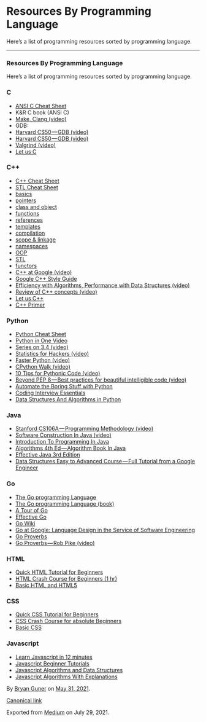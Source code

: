 Resources By Programming Language
=================================

Here’s a list of programming resources sorted by programming language.

------------------------------------------------------------------------

### Resources By Programming Language

Here’s a list of programming resources sorted by programming language.

### C

-   <span id="cd68"><a href="https://github.com/jwasham/coding-interview-university/blob/master/extras/cheat%20sheets/C%20Reference%20Card%20%28ANSI%29%202.2.pdf" class="markup--anchor markup--li-anchor">ANSI C Cheat Sheet</a></span>
-   <span id="86cd">K&R C book (ANSI C)</span>
-   <span id="322f"><a href="https://www.youtube.com/watch?v=U3zCxnj2w8M" class="markup--anchor markup--li-anchor">Make, Clang (video)</a></span>
-   <span id="a17b">GDB:</span>
-   <span id="8915"><a href="https://www.youtube.com/watch?v=USPvePv1uzE" class="markup--anchor markup--li-anchor">Harvard CS50 — GDB (video)</a></span>
-   <span id="1a2c"><a href="https://www.youtube.com/watch?v=y5JmQItfFck" class="markup--anchor markup--li-anchor">Harvard CS50 — GDB (video)</a></span>
-   <span id="f35c"><a href="https://www.youtube.com/watch?v=fvTsFjDuag8" class="markup--anchor markup--li-anchor">Valgrind (video)</a></span>
-   <span id="a02f"><a href="https://books.google.co.in/books/about/Let_Us_C.html?id=7HrjAAAACAAJ" class="markup--anchor markup--li-anchor">Let us C</a></span>

### C++

-   <span id="dbe7"><a href="https://github.com/jwasham/coding-interview-university/blob/master/extras/cheat%20sheets/Cpp_reference.pdf" class="markup--anchor markup--li-anchor">C++ Cheat Sheet</a></span>
-   <span id="7799"><a href="https://github.com/jwasham/coding-interview-university/blob/master/extras/cheat%20sheets/STL%20Quick%20Reference%201.29.pdf" class="markup--anchor markup--li-anchor">STL Cheat Sheet</a></span>
-   <span id="c191"><a href="https://www.tutorialspoint.com/cplusplus/cpp_basic_syntax.htm" class="markup--anchor markup--li-anchor">basics</a></span>
-   <span id="2aa2"><a href="https://www.cprogramming.com/tutorial/lesson6.html" class="markup--anchor markup--li-anchor">pointers</a></span>
-   <span id="ac28"><a href="https://www.cprogramming.com/tutorial/lesson12.html" class="markup--anchor markup--li-anchor">class and object</a></span>
-   <span id="ced6"><a href="https://www.cprogramming.com/tutorial/lesson4.html" class="markup--anchor markup--li-anchor">functions</a></span>
-   <span id="83e6"><a href="https://www.geeksforgeeks.org/references-in-c/" class="markup--anchor markup--li-anchor">references</a></span>
-   <span id="c787"><a href="https://www.cprogramming.com/tutorial/templates.html" class="markup--anchor markup--li-anchor">templates</a></span>
-   <span id="4eba"><a href="https://www.youtube.com/watch?v=ZTu0kf-7h08" class="markup--anchor markup--li-anchor">compilation</a></span>
-   <span id="012f"><a href="https://www.learncpp.com/cpp-tutorial/scope-duration-and-linkage-summary/" class="markup--anchor markup--li-anchor">scope &amp; linkage</a></span>
-   <span id="c684"><a href="https://www.tutorialspoint.com/cplusplus/cpp_namespaces.htm" class="markup--anchor markup--li-anchor">namespaces</a></span>
-   <span id="3f4b"><a href="https://www.geeksforgeeks.org/object-oriented-programming-in-cpp/" class="markup--anchor markup--li-anchor">OOP</a></span>
-   <span id="b123"><a href="https://www.hackerearth.com/practice/notes/standard-template-library/" class="markup--anchor markup--li-anchor">STL</a></span>
-   <span id="fe31"><a href="http://www.cprogramming.com/tutorial/functors-function-objects-in-c++.html" class="markup--anchor markup--li-anchor">functors</a></span>
-   <span id="6008"><a href="https://www.youtube.com/watch?v=NOCElcMcFik" class="markup--anchor markup--li-anchor">C++ at Google (video)</a></span>
-   <span id="3eaf"><a href="https://google.github.io/styleguide/cppguide.html" class="markup--anchor markup--li-anchor">Google C++ Style Guide</a></span>
-   <span id="f1fa"><a href="https://youtu.be/fHNmRkzxHWs" class="markup--anchor markup--li-anchor">Efficiency with Algorithms, Performance with Data Structures (video)</a></span>
-   <span id="af38"><a href="https://www.youtube.com/watch?v=Rub-JsjMhWY" class="markup--anchor markup--li-anchor">Review of C++ concepts (video)</a></span>
-   <span id="0e6e"><a href="https://books.google.co.in/books/about/Let_Us_C++.html?id=6HrjAAAACAAJ" class="markup--anchor markup--li-anchor">Let us C++</a></span>
-   <span id="bb07"><a href="https://books.google.co.in/books/about/C++_Primer.html?id=J1HMLyxqJfgC&amp;redir_esc=y" class="markup--anchor markup--li-anchor">C++ Primer</a></span>

### Python

-   <span id="8ed2"><a href="https://github.com/jwasham/coding-interview-university/blob/master/extras/cheat%20sheets/python-cheat-sheet-v1.pdf" class="markup--anchor markup--li-anchor">Python Cheat Sheet</a></span>
-   <span id="8eb6"><a href="https://www.youtube.com/watch?v=N4mEzFDjqtA" class="markup--anchor markup--li-anchor">Python in One Video</a></span>
-   <span id="fa22"><a href="https://www.youtube.com/playlist?list=PL6gx4Cwl9DGAcbMi1sH6oAMk4JHw91mC_" class="markup--anchor markup--li-anchor">Series on 3.4 (video)</a></span>
-   <span id="d244"><a href="https://www.youtube.com/watch?v=Iq9DzN6mvYA" class="markup--anchor markup--li-anchor">Statistics for Hackers (video)</a></span>
-   <span id="a349"><a href="https://www.youtube.com/watch?v=JDSGVvMwNM8" class="markup--anchor markup--li-anchor">Faster Python (video)</a></span>
-   <span id="e024"><a href="https://www.youtube.com/watch?v=LhadeL7_EIU&amp;list=PLzV58Zm8FuBL6OAv1Yu6AwXZrnsFbbR0S&amp;index=6" class="markup--anchor markup--li-anchor">CPython Walk (video)</a></span>
-   <span id="da79"><a href="https://www.youtube.com/watch?v=_O23jIXsshs" class="markup--anchor markup--li-anchor">10 Tips for Pythonic Code (video)</a></span>
-   <span id="2d17"><a href="https://www.youtube.com/watch?v=wf-BqAjZb8M" class="markup--anchor markup--li-anchor">Beyond PEP 8 — Best practices for beautiful intelligible code (video)</a></span>
-   <span id="de47"><a href="https://automatetheboringstuff.com/" class="markup--anchor markup--li-anchor">Automate the Boring Stuff with Python</a></span>
-   <span id="dbe9"><a href="https://github.com/ajinkyal121/coding-interview-university/blob/master/extras/cheat%20sheets/Coding%20Interview%20Python%20Language%20Essentials.pdf" class="markup--anchor markup--li-anchor">Coding Interview Essentials</a></span>
-   <span id="aa97"><a href="https://www.youtube.com/watch?v=kQDxmjfkIKY" class="markup--anchor markup--li-anchor">Data Structures And Algorithms in Python</a></span>

### Java

-   <span id="e7b2"><a href="https://see.stanford.edu/Course/CS106A" class="markup--anchor markup--li-anchor">Stanford CS106A — Programming Methodology (video)</a></span>
-   <span id="3c65"><a href="https://www.edx.org/course/software-construction-java-mitx-6-005-1x" class="markup--anchor markup--li-anchor">Software Construction In Java (video)</a></span>
-   <span id="1ebe"><a href="http://introcs.cs.princeton.edu/java/home/" class="markup--anchor markup--li-anchor">Introduction To Programming In Java</a></span>
-   <span id="ad86"><a href="http://algs4.cs.princeton.edu/home/" class="markup--anchor markup--li-anchor">Algorithms 4th Ed — Algorithm Book In Java</a></span>
-   <span id="835a"><a href="https://www.amazon.com/Effective-Java-Joshua-Bloch-ebook/dp/B078H61SCH" class="markup--anchor markup--li-anchor">Effective Java 3rd Edition</a></span>
-   <span id="cba0"><a href="https://www.youtube.com/watch?v=RBSGKlAvoiM&amp;t=1744s" class="markup--anchor markup--li-anchor">Data Structures Easy to Advanced Course — Full Tutorial from a Google Engineer</a></span>

### Go

-   <span id="7cf8"><a href="https://golang.org/" class="markup--anchor markup--li-anchor">The Go programming Language</a></span>
-   <span id="0039"><a href="http://www.gopl.io/" class="markup--anchor markup--li-anchor">The Go programming Language (book)</a></span>
-   <span id="4ce3"><a href="https://tour.golang.org/" class="markup--anchor markup--li-anchor">A Tour of Go</a></span>
-   <span id="8b4b"><a href="https://golang.org/doc/effective_go.html" class="markup--anchor markup--li-anchor">Effective Go</a></span>
-   <span id="7281"><a href="https://golang.org/wiki" class="markup--anchor markup--li-anchor">Go Wiki</a></span>
-   <span id="775f"><a href="https://talks.golang.org/2012/splash.article" class="markup--anchor markup--li-anchor">Go at Google: Language Design in the Service of Software Engineering</a></span>
-   <span id="72e6"><a href="http://go-proverbs.github.io/" class="markup--anchor markup--li-anchor">Go Proverbs</a></span>
-   <span id="0359"><a href="https://www.youtube.com/watch?v=PAAkCSZUG1c" class="markup--anchor markup--li-anchor">Go Proverbs — Rob Pike (video)</a></span>

### HTML

-   <span id="a39d"><a href="https://www.youtube.com/playlist?list=PLr6-GrHUlVf_ZNmuQSXdS197Oyr1L9sPB" class="markup--anchor markup--li-anchor">Quick HTML Tutorial for Beginners</a></span>
-   <span id="386f"><a href="https://www.youtube.com/watch?v=UB1O30fR-EE" class="markup--anchor markup--li-anchor">HTML Crash Course for Beginners (1 hr)</a></span>
-   <span id="541a"><a href="https://www.freecodecamp.org/learn/responsive-web-design/basic-html-and-html5/" class="markup--anchor markup--li-anchor">Basic HTML and HTML5</a></span>

### CSS

-   <span id="a683"><a href="https://www.youtube.com/playlist?list=PLr6-GrHUlVf8JIgLcu3sHigvQjTw_aC9C" class="markup--anchor markup--li-anchor">Quick CSS Tutorial for Beginners</a></span>
-   <span id="4fb3"><a href="https://www.youtube.com/watch?v=yfoY53QXEnI" class="markup--anchor markup--li-anchor">CSS Crash Course for absolute Beginners</a></span>
-   <span id="b459"><a href="https://www.freecodecamp.org/learn/responsive-web-design/basic-css/" class="markup--anchor markup--li-anchor">Basic CSS</a></span>

### Javascript

-   <span id="11ee"><a href="https://www.youtube.com/watch?v=Ukg_U3CnJWI" class="markup--anchor markup--li-anchor">Learn Javascript in 12 minutes</a></span>
-   <span id="9cbc"><a href="https://www.youtube.com/playlist?list=PL41lfR-6DnOrwYi5d824q9-Y6z3JdSgQa" class="markup--anchor markup--li-anchor">Javascript Beginner Tutorials</a></span>
-   <span id="1239"><a href="https://www.freecodecamp.org/learn/javascript-algorithms-and-data-structures/basic-javascript/" class="markup--anchor markup--li-anchor">Javascript Algorithms and Data Structures</a></span>
-   <span id="9d72"><a href="https://github.com/trekhleb/javascript-algorithms" class="markup--anchor markup--li-anchor">Javascript Algorithms With Explanations</a></span>

By <a href="https://medium.com/@bryanguner" class="p-author h-card">Bryan Guner</a> on [May 31, 2021](https://medium.com/p/399d9f9ef520).

<a href="https://medium.com/@bryanguner/resources-by-programming-language-399d9f9ef520" class="p-canonical">Canonical link</a>

Exported from [Medium](https://medium.com) on July 29, 2021.
